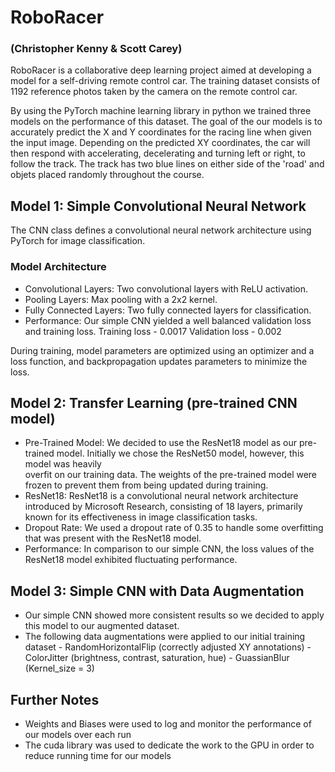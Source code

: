# RoboRacer 
### (Christopher Kenny & Scott Carey)
RoboRacer is a collaborative deep learning project aimed at developing a model for a self-driving remote control car. 
The training dataset consists of 1192 reference photos taken by the camera on the remote control car.

By using the PyTorch machine learning library in python we trained three models on the performance of this dataset. 
The goal of the our models is to accurately predict the X and Y coordinates for the racing line when given the input image. Depending on the predicted XY coordinates, the car will then respond with accelerating, decelerating and turning left or right, to follow the track. The track has two blue lines on either side of the 'road' and objets placed randomly throughout the course.

## Model 1: Simple Convolutional Neural Network 
The CNN class defines a convolutional neural network architecture using PyTorch for image
classification.

### Model Architecture
  - Convolutional Layers: Two convolutional layers with ReLU activation.
  - Pooling Layers: Max pooling with a 2x2 kernel.
  - Fully Connected Layers: Two fully connected layers for classification.
  - Performance: Our simple CNN yielded a well balanced validation loss and training loss.
                 Training loss - 0.0017
                 Validation loss - 0.002

  During training, model parameters are optimized using an optimizer and a loss function, and backpropagation updates parameters to minimize the loss.

## Model 2: Transfer Learning (pre-trained CNN model)
  - Pre-Trained Model: We decided to use the ResNet18 model as our pre-trained model. Initially we chose the ResNet50 model, however, this model was heavily     
    overfit on our training data. The weights of the pre-trained model were frozen to prevent them from being updated during training.
  - ResNet18: ResNet18 is a convolutional neural network architecture introduced by Microsoft Research, consisting of 18 layers, primarily known for its 
    effectiveness in image classification tasks.
  - Dropout Rate: We used a dropout rate of 0.35 to handle some overfitting that was present with the ResNet18 model.
  - Performance: In comparison to our simple CNN, the loss values of the ResNet18 model exhibited fluctuating performance.

## Model 3: Simple CNN with Data Augmentation
  - Our simple CNN showed more consistent results so we decided to apply this model to our augmented dataset.
  - The following data augmentations were applied to our initial training dataset
        - RandomHorizontalFlip (correctly adjusted XY annotations)
        - ColorJitter (brightness, contrast, saturation, hue)
        - GuassianBlur (Kernel_size = 3)

## Further Notes
  - Weights and Biases were used to log and monitor the performance of our models over each run
  - The cuda library was used to dedicate the work to the GPU in order to reduce running time for our models

